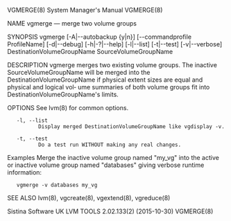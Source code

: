 VGMERGE(8)                                                                               System Manager's Manual                                                                               VGMERGE(8)

NAME
       vgmerge — merge two volume groups

SYNOPSIS
       vgmerge [-A|--autobackup {y|n}] [--commandprofile ProfileName] [-d|--debug] [-h|-?|--help] [-l|--list] [-t|--test] [-v|--verbose] DestinationVolumeGroupName SourceVolumeGroupName

DESCRIPTION
       vgmerge  merges two existing volume groups. The inactive SourceVolumeGroupName will be merged into the DestinationVolumeGroupName if physical extent sizes are equal and physical and logical vol‐
       ume summaries of both volume groups fit into DestinationVolumeGroupName's limits.

OPTIONS
       See lvm(8) for common options.

       -l, --list
              Display merged DestinationVolumeGroupName like vgdisplay -v.

       -t, --test
              Do a test run WITHOUT making any real changes.

Examples
       Merge the inactive volume group named "my_vg" into the active or inactive volume group named "databases" giving verbose runtime information:

       vgmerge -v databases my_vg

SEE ALSO
       lvm(8), vgcreate(8), vgextend(8), vgreduce(8)

Sistina Software UK                                                                 LVM TOOLS 2.02.133(2) (2015-10-30)                                                                         VGMERGE(8)
